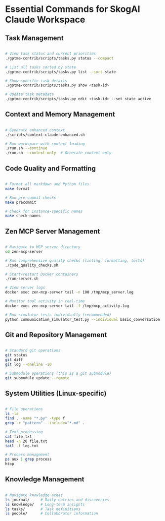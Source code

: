 # Essential Commands for SkogAI Claude Workspace

## Task Management
```bash

# View task status and current priorities
./gptme-contrib/scripts/tasks.py status --compact

# List all tasks sorted by state
./gptme-contrib/scripts/tasks.py list --sort state

# Show specific task details
./gptme-contrib/scripts/tasks.py show <task-id>

# Update task metadata
./gptme-contrib/scripts/tasks.py edit <task-id> --set state active
```

## Context and Memory Management
```bash

# Generate enhanced context
./scripts/context-claude-enhanced.sh

# Run workspace with context loading
./run.sh --continue
./run.sh --context-only  # Generate context only
```

## Code Quality and Formatting
```bash

# Format all markdown and Python files
make format

# Run pre-commit checks
make precommit

# Check for instance-specific names
make check-names
```

## Zen MCP Server Management
```bash

# Navigate to MCP server directory
cd zen-mcp-server

# Run comprehensive quality checks (linting, formatting, tests)
./code_quality_checks.sh

# Start/restart Docker containers
./run-server.sh

# View server logs
docker exec zen-mcp-server tail -n 100 /tmp/mcp_server.log

# Monitor tool activity in real-time
docker exec zen-mcp-server tail -f /tmp/mcp_activity.log

# Run simulator tests individually (recommended)
python communication_simulator_test.py --individual basic_conversation
```

## Git and Repository Management
```bash

# Standard git operations
git status
git diff
git log --oneline -10

# Submodule operations (this is a git submodule)
git submodule update --remote
```

## System Utilities (Linux-specific)
```bash

# File operations
ls -la
find . -name "*.py" -type f
grep -r "pattern" --include="*.md" .

# Text processing
cat file.txt
head -n 20 file.txt
tail -f log.txt

# Process management
ps aux | grep process
htop
```

## Knowledge Management
```bash

# Navigate knowledge areas
ls journal/     # Daily entries and discoveries
ls knowledge/   # Long-term insights
ls tasks/       # Task definitions
ls people/      # Collaborator information
```